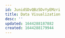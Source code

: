 ```yaml
---
id: JunidSDvQBz5DvYyEMzri
title: Data Visualization
desc: ''
updated: 1644288187882
created: 1644288179944
---
```



